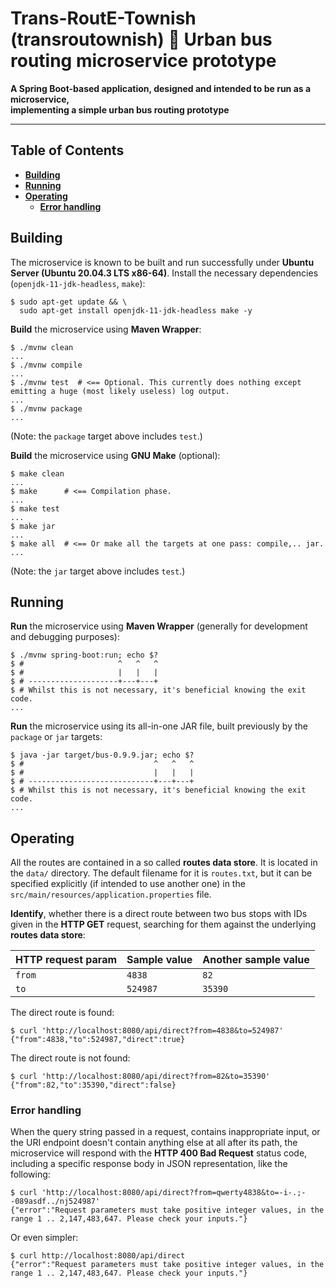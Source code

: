 # Trans-RoutE-Townish (transroutownish) :small_blue_diamond: Urban bus routing microservice prototype

**A Spring Boot-based application, designed and intended to be run as a microservice,
<br />implementing a simple urban bus routing prototype**

---

## Table of Contents

* **[Building](#building)**
* **[Running](#running)**
* **[Operating](#operating)**
  * **[Error handling](#error-handling)**

## Building

The microservice is known to be built and run successfully under **Ubuntu Server (Ubuntu 20.04.3 LTS x86-64)**. Install the necessary dependencies (`openjdk-11-jdk-headless`, `make`):

```
$ sudo apt-get update && \
  sudo apt-get install openjdk-11-jdk-headless make -y
```

**Build** the microservice using **Maven Wrapper**:

```
$ ./mvnw clean
...
$ ./mvnw compile
...
$ ./mvnw test  # <== Optional. This currently does nothing except emitting a huge (most likely useless) log output.
...
$ ./mvnw package
...
```

(Note: the `package` target above includes `test`.)

**Build** the microservice using **GNU Make** (optional):

```
$ make clean
...
$ make      # <== Compilation phase.
...
$ make test
...
$ make jar
...
$ make all  # <== Or make all the targets at one pass: compile,.. jar.
...
```

(Note: the `jar` target above includes `test`.)

## Running

**Run** the microservice using **Maven Wrapper** (generally for development and debugging purposes):

```
$ ./mvnw spring-boot:run; echo $?
$ #                     ^   ^   ^
$ #                     |   |   |
$ # --------------------+---+---+
$ # Whilst this is not necessary, it's beneficial knowing the exit code.
...
```

**Run** the microservice using its all-in-one JAR file, built previously by the `package` or `jar` targets:

```
$ java -jar target/bus-0.9.9.jar; echo $?
$ #                             ^   ^   ^
$ #                             |   |   |
$ # ----------------------------+---+---+
$ # Whilst this is not necessary, it's beneficial knowing the exit code.
...
```

## Operating

All the routes are contained in a so called **routes data store**. It is located in the `data/` directory. The default filename for it is `routes.txt`, but it can be specified explicitly (if intended to use another one) in the `src/main/resources/application.properties` file.

**Identify**, whether there is a direct route between two bus stops with IDs given in the **HTTP GET** request, searching for them against the underlying **routes data store**:

HTTP request param | Sample value | Another sample value
------------------ | ------------ | --------------------
`from`             | `4838`       | `82`
`to`               | `524987`     | `35390`

The direct route is found:

```
$ curl 'http://localhost:8080/api/direct?from=4838&to=524987'
{"from":4838,"to":524987,"direct":true}
```

The direct route is not found:

```
$ curl 'http://localhost:8080/api/direct?from=82&to=35390'
{"from":82,"to":35390,"direct":false}
```

### Error handling

When the query string passed in a request, contains inappropriate input, or the URI endpoint doesn't contain anything else at all after its path, the microservice will respond with the **HTTP 400 Bad Request** status code, including a specific response body in JSON representation, like the following:

```
$ curl 'http://localhost:8080/api/direct?from=qwerty4838&to=-i-.;--089asdf../nj524987'
{"error":"Request parameters must take positive integer values, in the range 1 .. 2,147,483,647. Please check your inputs."}
```

Or even simpler:

```
$ curl http://localhost:8080/api/direct
{"error":"Request parameters must take positive integer values, in the range 1 .. 2,147,483,647. Please check your inputs."}
```
